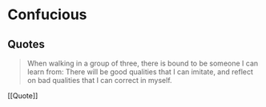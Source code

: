 # Confucious

## Quotes

> When walking in a group of three, there is bound to be someone I can learn from: There will be good qualities that I can imitate, and reflect on bad qualities that I can correct in myself.

[[Quote]]